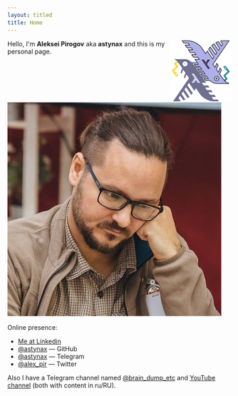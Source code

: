 ```yaml
---
layout: titled
title: Home
---
```


<img style="height: 10em; float: right;" src="/assets/images/logo.svg" alt="logo">

Hello, I'm **Aleksei Pirogov** aka **astynax** and this is my personal page.

![This is how I usually look like (photo)](/assets/images/me.jpeg)

Online presence:

- [Me at Linkedin](https://www.linkedin.com/in/aleksei-pirogov-81027261/)
- [@astynax](https://github.com/astynax) — GitHub
- [@astynax](https://t.me/astynax) — Telegram
- [@alex_pir](https://twitter.com/alex_pir) — Twitter

Also I have a Telegram channel named [@brain_dump_etc](https://t.me/brain_dump_etc) and [YouTube channel](https://www.youtube.com/channel/UCXk1kxTjZwluYLyijyKVsAA) (both with content in ru/RU).
